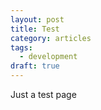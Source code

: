 ```yaml
---
layout: post
title: Test
category: articles
tags:
  - development
draft: true
---
```


Just a test page
